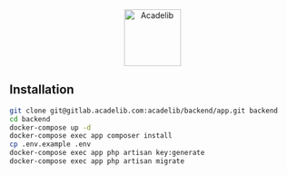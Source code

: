 <div align="center"><img src="https://gitlab.acadelib.com/uploads/-/system/appearance/header_logo/1/logo.svg" alt="Acadelib" width="100"></div>

## Installation

```bash
git clone git@gitlab.acadelib.com:acadelib/backend/app.git backend
cd backend
docker-compose up -d
docker-compose exec app composer install
cp .env.example .env
docker-compose exec app php artisan key:generate
docker-compose exec app php artisan migrate
```